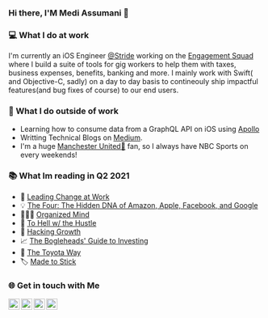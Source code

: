 ### Hi there, I'M Medi Assumani 👋

### 💻 What I do at work

I'm currently an iOS Engineer [@Stride](https://www.stridehealth.com/) working on the [Engagement Squad](https://www.stridehealth.com/tax) where I build a suite of tools for gig workers to help them with taxes, business expenses, benefits, banking and more. I mainly work with Swift( and Objective-C, sadly) on a day to day basis to contineouly ship impactful features(and bug fixes of course) to our end users.

### 📌 What I do outside of work

* Learning how to consume data from a GraphQL API on iOS using [Apollo](https://www.apollographql.com/docs/ios/)
* Writting Technical Blogs on [Medium](https://medium.com/@mediassumani49).
* I'm a huge [Manchester United🔴](https://www.google.com/search?q=manchester+united&oq=manche&aqs=chrome.1.69i57j35i39i355j46i67i433j0i67i131i433j46i433j69i60l2j69i65.1588j1j1&sourceid=chrome&ie=UTF-8#sie=t;/m/050fh;2;/m/02_tc;mt;fp;1;;) fan, so I always have NBC Sports on every weekends!

### 📚 What Im reading in Q2 2021

*  🔑 [Leading Change at Work](https://www.amazon.com/Leading-Change-At-Work-Structure/dp/1092964282#:~:text=Leading%20Change%20at%20Work%20is,come%20only%20from%20the%20top.) 
* 💡 [The Four: The Hidden DNA of Amazon, Apple, Facebook, and Google](https://www.amazon.com/Four-Hidden-Amazon-Facebook-Google/dp/0525501223)
* 🧘🏽‍♂️ [Organized Mind](https://www.amazon.com/Organized-Mind-Thinking-Straight-Information/dp/0147516315)
* 🚫 [To Hell w/ the Hustle](https://www.amazon.com/Hell-Hustle-Reclaiming-Overworked-Overconnected/dp/0718039203)
* 🧬 [Hacking Growth](https://www.amazon.com/Hacking-Growth-Fastest-Growing-Companies-Breakout/dp/045149721X)
* 📈 [The Bogleheads' Guide to Investing](https://www.amazon.com/Bogleheads-Guide-Investing-Taylor-Larimore/dp/1118921283)
* 📃 [The Toyota Way](https://www.amazon.com/Toyota-Way-Management-Principles-Manufacturer/dp/0071392319)
* 🏷 [Made to Stick](https://www.amazon.com/Made-Stick-Ideas-Survive-Others/dp/1400064287)


### 🌐 Get in touch with Me

  <a href="mediassumani49@gmail.com">
    <img align="left" alt="Medi Assumani | Medium" width="22px" src="https://cdn.iconscout.com/icon/free/png-256/gmail-32-761667.png"/>
  </a>
  <a href="https://medium.com/@mediassumani49">
    <img align="left" alt="Medi Assumani | Medium" width="22px" src="https://cdn.jsdelivr.net/npm/simple-icons@3.12.0/icons/medium.svg" />
  </a>
  <a href="https://www.instagram.com/_mediboss/">
    <img align="left" alt="Medi Assumani | Instagram" width="22px" src="https://cdn.jsdelivr.net/npm/simple-icons@v3/icons/instagram.svg" />
  </a>
  <a href="https://www.linkedin.com/in/medi-assumani/">
     <img align="left" alt="Medi Assumani | LinkedIn" width="22px" src="https://cdn.jsdelivr.net/npm/simple-icons@v3/icons/linkedin.svg" />
  </a>
